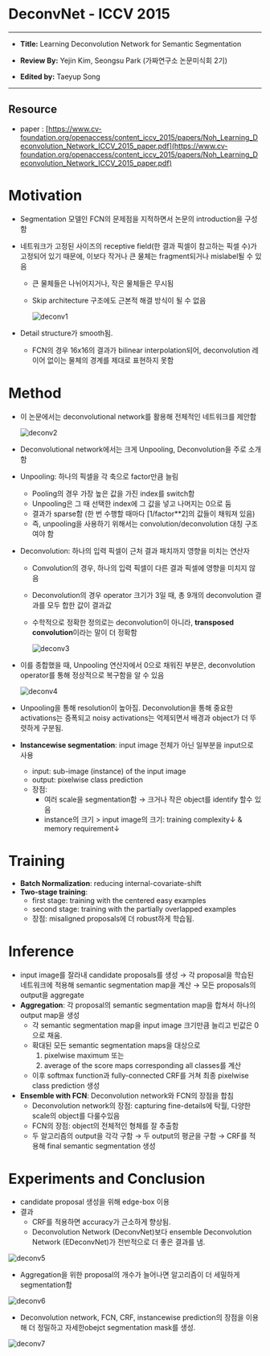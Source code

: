 # DeconvNet - ICCV 2015

---

- **Title:** Learning Deconvolution Network for Semantic Segmentation

- **Review By:** Yejin Kim, Seongsu Park (가짜연구소 논문미식회 2기)

- **Edited by:** Taeyup Song

---

## Resource

- paper : [https://www.cv-foundation.org/openaccess/content_iccv_2015/papers/Noh_Learning_Deconvolution_Network_ICCV_2015_paper.pdf](https://www.cv-foundation.org/openaccess/content_iccv_2015/papers/Noh_Learning_Deconvolution_Network_ICCV_2015_paper.pdf)

# Motivation

- Segmentation 모델인 FCN의 문제점을 지적하면서 논문의 introduction을 구성함
- 네트워크가 고정된 사이즈의 receptive field(한 결과 픽셀이 참고하는 픽셀 수)가 고정되어 있기 때문에, 이보다 작거나 큰 물체는 fragment되거나 mislabel될 수 있음
    - 큰 물체들은 나뉘어지거나, 작은 물체들은 무시됨
    - Skip architecture 구조에도 근본적 해결 방식이 될 수 없음

        ![deconv1](pic/deconv/deconv1.png)

- Detail structure가 smooth됨.
    - FCN의 경우 16x16의 결과가 bilinear interpolation되어, deconvolution 레이어 없이는 물체의 경계를 제대로 표현하지 못함

# Method

- 이 논문에서는 deconvolutional network를 활용해 전체적인 네트워크를 제안함

    ![deconv2](pic/deconv/deconv2.png)

- Deconvolutional network에서는 크게 Unpooling, Deconvolution을 주로 소개함
- Unpooling: 하나의 픽셀을 각 축으로 factor만큼 늘림
    - Pooling의 경우 가장 높은 값을 가진 index를 switch함
    - Unpooling은 그 때 선택한 index에 그 값을 넣고 나머지는 0으로 둠
    - 결과가 sparse함 (한 번 수행할 때마다 [1/factor**2]의 값들이 채워져 있음)
    - 즉, unpooling을 사용하기 위해서는 convolution/deconvolution 대칭 구조여야 함
- Deconvolution: 하나의 입력 픽셀이 근처 결과 패치까지 영향을 미치는 연산자
    - Convolution의 경우, 하나의 입력 픽셀이 다른 결과 픽셀에 영향을 미치지 않음
    - Deconvolution의 경우 operator 크기가 3일 때, 총 9개의 deconvolution 결과를 모두 합한 값이 결과값
    - 수학적으로 정확한 정의로는 deconvolution이 아니라, **transposed convolution**이라는 말이 더 정확함

        ![deconv3](pic/deconv/deconv3.png)

- 이를 종합했을 때, Unpooling 연산자에서 0으로 채워진 부분은, deconvolution operator를 통해 정상적으로 복구함을 알 수 있음

    ![deconv4](pic/deconv/deconv4.png)

- Unpooling을 통해 resolution이 높아짐. Deconvolution을 통해 중요한 activations는 증폭되고 noisy activations는 억제되면서 배경과 object가 더 뚜렷하게 구분됨.
- **Instancewise segmentation**: input image 전체가 아닌 일부분을 input으로 사용
    - input: sub-image (instance) of the input image
    - output: pixelwise class prediction
    - 장점:
        - 여러 scale을 segmentation함 → 크거나 작은 object를 identify 할수 있음
        - instance의 크기 > input image의 크기: training complexity↓ & memory requirement↓

# Training

- **Batch Normalization**: reducing internal-covariate-shift
- **Two-stage training**:
    - first stage: training with the centered easy examples
    - second stage: training with the partially overlapped examples
    - 장점: misaligned proposals에 더 robust하게 학습됨.

# Inference

- input image를 잘라내 candidate proposals를 생성 → 각 proposal을 학습된 네트워크에 적용해 semantic segmentation map을 계산 → 모든 proposals의 output을 aggregate
- **Aggregation**: 각 proposal의 semantic segmentation map을 합쳐서 하나의 output map을 생성
    - 각 semantic segmentation map을 input image 크기만큼 늘리고 빈값은 0으로 채움.
    - 확대된 모든 semantic segmentation maps을 대상으로
        1. pixelwise maximum 또는
        2. average of the score maps corresponding all classes를 계산
    - 이후 softmax function과 fully-connected CRF를 거쳐 최종 pixelwise class prediction 생성
- **Ensemble with FCN**:  Deconvolution network와 FCN의 장점을 합침
    - Deconvolution network의 장점: capturing fine-details에 탁월, 다양한 scale의 object를 다룰수있음
    - FCN의 장점: object의 전체적인 형체를 잘 추출함
    - 두 알고리즘의 output을 각각 구함 → 두 output의 평균을 구함 → CRF를 적용해 final semantic segmentation 생성

# Experiments and Conclusion

- candidate proposal 생성을 위해 edge-box 이용
- 결과
    - CRF를 적용하면 accuracy가 근소하게 향상됨.
    - Deconvolution Network (DeconvNet)보다 ensemble Deconvolution Network (EDeconvNet)가 전반적으로 더 좋은 결과를 냄.

![deconv5](pic/deconv/deconv5.png)

- Aggregation을 위한 proposal의 개수가 늘어나면 알고리즘이 더 세밀하게 segmentation함

![deconv6](pic/deconv/deconv6.png)

- Deconvolution network, FCN, CRF, instancewise prediction의 장점을 이용해 더 정밀하고 자세한obejct segmentation mask를 생성.

![deconv7](pic/deconv/deconv7.png)
